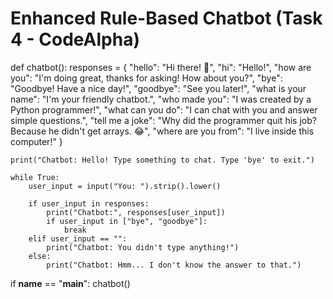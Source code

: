 # Enhanced Rule-Based Chatbot (Task 4 - CodeAlpha)

def chatbot():
    responses = {
        "hello": "Hi there! 👋",
        "hi": "Hello!",
        "how are you": "I'm doing great, thanks for asking! How about you?",
        "bye": "Goodbye! Have a nice day!",
        "goodbye": "See you later!",
        "what is your name": "I'm your friendly chatbot.",
        "who made you": "I was created by a Python programmer!",
        "what can you do": "I can chat with you and answer simple questions.",
        "tell me a joke": "Why did the programmer quit his job? Because he didn't get arrays. 😂",
        "where are you from": "I live inside this computer!"
    }

    print("Chatbot: Hello! Type something to chat. Type 'bye' to exit.")

    while True:
        user_input = input("You: ").strip().lower()

        if user_input in responses:
            print("Chatbot:", responses[user_input])
            if user_input in ["bye", "goodbye"]:
                break
        elif user_input == "":
            print("Chatbot: You didn't type anything!")
        else:
            print("Chatbot: Hmm... I don't know the answer to that.")

if __name__ == "__main__":
    chatbot()
